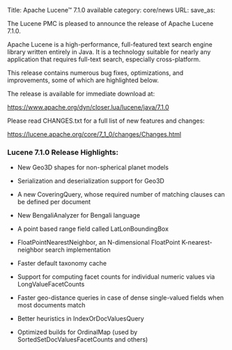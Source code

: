 Title: Apache Lucene™ 7.1.0 available
category: core/news
URL: 
save_as: 

The Lucene PMC is pleased to announce the release of Apache Lucene 7.1.0.

Apache Lucene is a high-performance, full-featured text search engine library written entirely in Java. It is a technology suitable for nearly any application that requires full-text search, especially cross-platform.

This release contains numerous bug fixes, optimizations, and improvements, some of which are highlighted below.

The release is available for immediate download at:

   <https://www.apache.org/dyn/closer.lua/lucene/java/7.1.0>

Please read CHANGES.txt for a full list of new features and changes:

   <https://lucene.apache.org/core/7_1_0/changes/Changes.html>

### Lucene 7.1.0 Release Highlights:

 * New Geo3D shapes for non-spherical planet models

 * Serialization and deserialization support for Geo3D

 * A new CoveringQuery, whose required number of matching clauses can be defined per document

 * New BengaliAnalyzer for Bengali language

 * A point based range field called LatLonBoundingBox

 * FloatPointNearestNeighbor, an N-dimensional FloatPoint K-nearest-neighbor search implementation

 * Faster default taxonomy cache

 * Support for computing facet counts for individual numeric values via LongValueFacetCounts

 * Faster geo-distance queries in case of dense single-valued fields when most documents match

 * Better heuristics in IndexOrDocValuesQuery

 * Optimized builds for OrdinalMap (used by SortedSetDocValuesFacetCounts and others)

